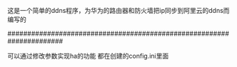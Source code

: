 这是一个简单的ddns程序，为华为的路由器和防火墙把ip同步到阿里云的ddns而编写的

######################################################################

可以通过修改参数实现ha的功能 都在创建的config.ini里面